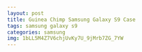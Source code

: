 ```yaml
---
layout: post
title: Guinea Chimp Samsung Galaxy S9 Case
tags: samsung galaxy s9
categories: samsung
img: 1bLL5M4Z7V6chjUvKy7U_9jMrb7ZG_7YW
---
```

